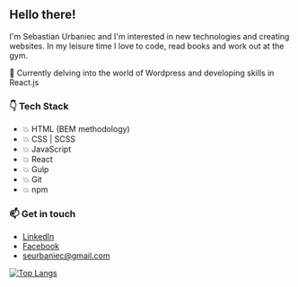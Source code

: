 ## Hello there!
I'm Sebastian Urbaniec and I'm interested in new technologies and creating websites.
In my leisure time I love to code, read books and work out at the gym.

🌱  Currently delving into the world of Wordpress and developing skills in React.js
### :point_down: Tech Stack 
* :boom: HTML (BEM methodology)
* :boom: CSS | SCSS
* :boom: JavaScript
* :boom: React
* :boom: Gulp
* :boom: Git
* :boom: npm

### 📫 Get in touch
* [LinkedIn](https://www.linkedin.com/in/sebastian-urbaniec/)
* [Facebook](https://www.facebook.com/profile.php?id=100005744952850/)
* seurbaniec@gmail.com

[![Top Langs](https://github-readme-stats.vercel.app/api/top-langs/?username=surbaniec)](https://github.com/surbaniec/github-readme-stats)
